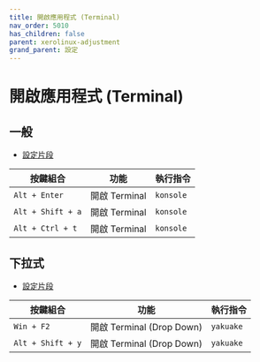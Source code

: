 ```yaml
---
title: 開啟應用程式 (Terminal)
nav_order: 5010
has_children: false
parent: xerolinux-adjustment
grand_parent: 設定
---
```



# 開啟應用程式 (Terminal)


## 一般

* [設定片段](https://github.com/samwhelp/note-about-xerolinux/blob/gh-pages/_demo/adjustment/xerolinux/part/xerolinux-keybind-main/config/xerolinux/kglobalshortcutsrc#L277-#L281)

| 按鍵組合          | 功能         | 執行指令                     |
| ----------------- | ------------- | --------------------------- |
| `Alt + Enter`     | 開啟 Terminal | `konsole`                 |
| `Alt + Shift + a` | 開啟 Terminal | `konsole`                 |
| `Alt + Ctrl + t`  | 開啟 Terminal | `konsole`                 |


## 下拉式

* [設定片段](https://github.com/samwhelp/note-about-xerolinux/blob/gh-pages/_demo/adjustment/xerolinux/part/xerolinux-keybind-main/config/xerolinux/kglobalshortcutsrc#L359-381)

| 按鍵組合          | 功能                      | 執行指令                     |
| ----------------- | ------------------------- | ---------------------------- |
| `Win + F2` | 開啟 Terminal (Drop Down) | `yakuake` |
| `Alt + Shift + y` | 開啟 Terminal (Drop Down) | `yakuake` |

